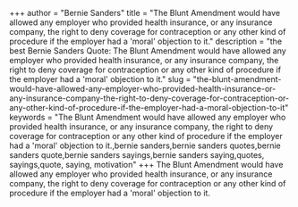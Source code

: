 +++
author = "Bernie Sanders"
title = "The Blunt Amendment would have allowed any employer who provided health insurance, or any insurance company, the right to deny coverage for contraception or any other kind of procedure if the employer had a 'moral' objection to it."
description = "the best Bernie Sanders Quote: The Blunt Amendment would have allowed any employer who provided health insurance, or any insurance company, the right to deny coverage for contraception or any other kind of procedure if the employer had a 'moral' objection to it."
slug = "the-blunt-amendment-would-have-allowed-any-employer-who-provided-health-insurance-or-any-insurance-company-the-right-to-deny-coverage-for-contraception-or-any-other-kind-of-procedure-if-the-employer-had-a-moral-objection-to-it"
keywords = "The Blunt Amendment would have allowed any employer who provided health insurance, or any insurance company, the right to deny coverage for contraception or any other kind of procedure if the employer had a 'moral' objection to it.,bernie sanders,bernie sanders quotes,bernie sanders quote,bernie sanders sayings,bernie sanders saying,quotes, sayings,quote, saying, motivation"
+++
The Blunt Amendment would have allowed any employer who provided health insurance, or any insurance company, the right to deny coverage for contraception or any other kind of procedure if the employer had a 'moral' objection to it.
